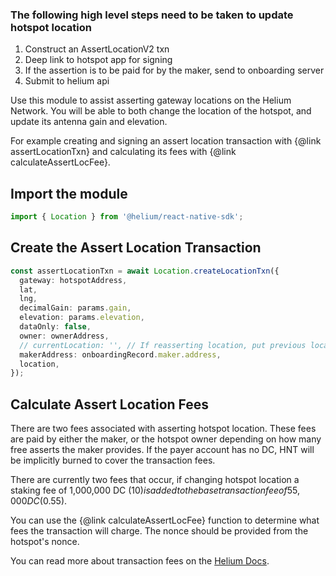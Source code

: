 ### The following high level steps need to be taken to update hotspot location

1. Construct an AssertLocationV2 txn
2. Deep link to hotspot app for signing
3. If the assertion is to be paid for by the maker, send to onboarding server
4. Submit to helium api

Use this module to assist asserting gateway locations on the Helium Network. You will be able to both change the
location of the hotspot, and update its antenna gain and elevation.

For example creating and signing an assert location transaction with {@link assertLocationTxn} and calculating its fees
with {@link calculateAssertLocFee}.

## Import the module

```ts
import { Location } from '@helium/react-native-sdk';
```

## Create the Assert Location Transaction

```ts
const assertLocationTxn = await Location.createLocationTxn({
  gateway: hotspotAddress,
  lat,
  lng,
  decimalGain: params.gain,
  elevation: params.elevation,
  dataOnly: false,
  owner: ownerAddress,
  // currentLocation: '', // If reasserting location, put previous location here
  makerAddress: onboardingRecord.maker.address,
  location,
});
```

## Calculate Assert Location Fees

There are two fees associated with asserting hotspot location. These fees are paid by either the maker, or the hotspot
owner depending on how many free asserts the maker provides. If the payer account has no DC, HNT will be implicitly
burned to cover the transaction fees.

There are currently two fees that occur, if changing hotspot location a staking fee of 1,000,000 DC ($10) is added to
the base transaction fee of 55,000 DC ($0.55).

You can use the {@link calculateAssertLocFee} function to determine what fees the transaction will charge. The nonce
should be provided from the hotspot's nonce.

You can read more about transaction fees on the [Helium Docs](https://docs.helium.com/blockchain/transaction-fees).
